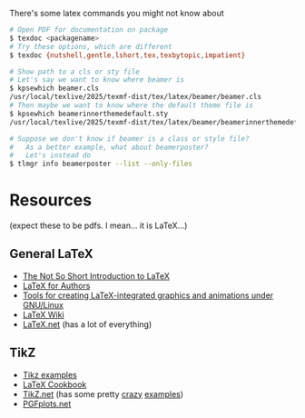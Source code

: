 There's some latex commands you might not know about

```bash
# Open PDF for documentation on package
$ texdoc <packagename>
# Try these options, which are different
$ texdoc {nutshell,gentle,lshort,tex,texbytopic,impatient}

# Show path to a cls or sty file
# Let's say we want to know where beamer is
$ kpsewhich beamer.cls
/usr/local/texlive/2025/texmf-dist/tex/latex/beamer/beamer.cls
# Then maybe we want to know where the default theme file is
$ kpsewhich beamerinnerthemedefault.sty
/usr/local/texlive/2025/texmf-dist/tex/latex/beamer/beamerinnerthemedefault.sty

# Suppose we don't know if beamer is a class or style file? 
#   As a better example, what about beamerposter?
#   Let's instead do
$ tlmgr info beamerposter --list --only-files
```

# Resources
(expect these to be pdfs. I mean... it is LaTeX...)
## General LaTeX

- [The Not So Short Introduction to LaTeX](https://tobi.oetiker.ch/lshort/lshort.pdf) 
- [LaTeX for Authors](https://www.latex-project.org/help/documentation/usrguide.pdf)
- [Tools for creating LaTeX-integrated graphics and animations under
GNU/Linux](https://www.tug.org/pracjourn/2010-1/sunol/sunol.pdf)
- [LaTeX Wiki](https://en.wikibooks.org/wiki/LaTeX)
- [LaTeX.net](https://latex.net/) (has a lot of everything)

## TikZ
- [Tikz examples](https://texample.net/tikz/examples/)
- [LaTeX Cookbook](https://latex-cookbook.net/)
- [TikZ.net](https://tikz.net/) (has some pretty [crazy](https://tikz.net/tux/)
[examples](https://tikz.net/symmetry_in_stereographic_projection_of_90_degree_rotated_sphere/))
- [PGFplots.net](https://pgfplots.net/)

